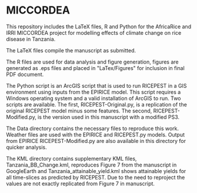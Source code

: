 MICCORDEA
========

This repository includes the LaTeX files, R and Python for the AfricaRice and IRRI MICCORDEA project for modelling effects of climate change on rice disease in Tanzania.

The LaTeX files compile the manuscript as submitted.

The R files are used for data analysis and figure generation, figures are generated as .eps files and placed in "LaTex/Figures" for inclusion in final PDF document.

The Python script is an ArcGIS script that is used to run RICEPEST in a GIS environment using inputs from the EPIRICE model. This script requires a Windows operating system and a valid installation of ArcGIS to run. Two scripts are available. The first, RICEPEST-Original.py, is a replication of the original RICEPEST model minus some features. The second, RICEPEST-Modified.py, is the version used in this manuscript with a modified PS3.

The Data directory contains the necessary files to reproduce this work. Weather files are used with the EPIRICE and RICEPEST.py models. Output from EPIRICE RICEPEST-Modified.py are also available in this directory for quicker analysis.

The KML directory contains supplementary KML files, Tanzania_BB_Change.kml, reproduces Figure 7 from the manuscript in GoogleEarth and Tanzania_attainable_yield.kml shows attainable yields for all time-slices as predicted by RICEPEST. Due to the need to reproject the values are not exactly replicated from Figure 7 in manuscript.
